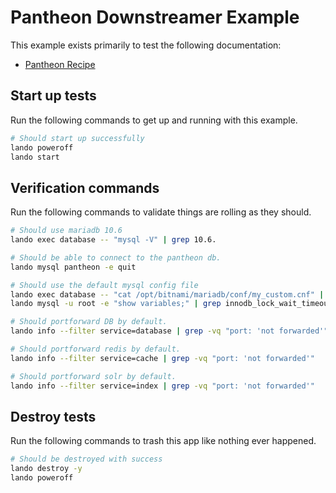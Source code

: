 # Pantheon Downstreamer Example

This example exists primarily to test the following documentation:

* [Pantheon Recipe](https://docs.lando.dev/pantheon/config.html)

## Start up tests

Run the following commands to get up and running with this example.

```bash
# Should start up successfully
lando poweroff
lando start
```

## Verification commands

Run the following commands to validate things are rolling as they should.

```bash
# Should use mariadb 10.6
lando exec database -- "mysql -V" | grep 10.6.

# Should be able to connect to the pantheon db.
lando mysql pantheon -e quit

# Should use the default mysql config file
lando exec database -- "cat /opt/bitnami/mariadb/conf/my_custom.cnf" | grep "LANDOPANTHEONMYSQLCNF"
lando mysql -u root -e "show variables;" | grep innodb_lock_wait_timeout | grep 121

# Should portforward DB by default.
lando info --filter service=database | grep -vq "port: 'not forwarded'"

# Should portforward redis by default.
lando info --filter service=cache | grep -vq "port: 'not forwarded'"

# Should portforward solr by default.
lando info --filter service=index | grep -vq "port: 'not forwarded'"
```

## Destroy tests

Run the following commands to trash this app like nothing ever happened.

```bash
# Should be destroyed with success
lando destroy -y
lando poweroff
```
